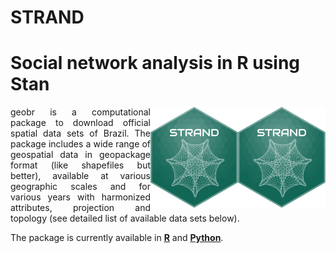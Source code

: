 STRAND
========
# Social network analysis in R using Stan 

<img align="right" src="https://github.com/ctross/STRAND/blob/main/logo.png" alt="logo" width="140"> 
<img align="right" src="https://github.com/ctross/STRAND/blob/main/logo.png" alt="logo" width="140">
<p align="justify">geobr is a computational package to download official spatial data sets of Brazil. The package includes a wide range of geospatial data in geopackage format (like shapefiles but better), available at various geographic scales and for various years with harmonized attributes, projection and topology (see detailed list of available data sets below). </p> 




The package is currently available in [**R**](https://CRAN.R-project.org/package=geobr) and [**Python**](https://pypi.org/project/geobr/).

